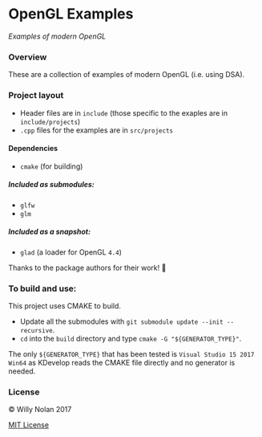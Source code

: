 # OpenGL Examples

*Examples of modern OpenGL*

### Overview
These are a collection of examples of modern OpenGL (i.e. using DSA).

### Project layout
- Header files are in `include` (those specific to the exaples are in `include/projects`)
- `.cpp` files for the examples are in `src/projects`

#### Dependencies
- `cmake` (for building)

##### Included as submodules:
- `glfw`
- `glm`

##### Included as a snapshot:
- `glad` (a loader for OpenGL `4.4`)

Thanks to the package authors for their work! 👏

### To build and use:
This project uses CMAKE to build.

- Update all the submodules with `git submodule update --init --recursive`.
- `cd` into the `build` directory and type `cmake -G "${GENERATOR_TYPE}"`.

The only `${GENERATOR_TYPE}` that has been tested is `Visual Studio 15 2017 Win64` as KDevelop reads the CMAKE file directly and no generator is needed.

### License
:copyright: Willy Nolan 2017

[MIT License](LICENSE.txt)
